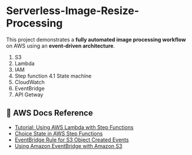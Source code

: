 # Serverless-Image-Resize-Processing

This project demonstrates a **fully automated image processing workflow** on AWS using an **event-driven architecture**.

1. S3
2. Lambda
3. IAM
4. Step function
4.1 State machine
5. CloudWatch
6. EventBridge
7. API Getway

## 📘 AWS Docs Reference

- [Tutorial: Using AWS Lambda with Step Functions](https://docs.aws.amazon.com/step-functions/latest/dg/tutorial-lambda.html)
- [Choice State in AWS Step Functions](https://docs.aws.amazon.com/step-functions/latest/dg/awl-choice-state.html)
- [EventBridge Rule for S3 Object Created Events](https://docs.aws.amazon.com/AmazonS3/latest/userguide/ev-events.html)
- [Using Amazon EventBridge with Amazon S3](https://docs.aws.amazon.com/AmazonS3/latest/userguide/EventBridge.html)